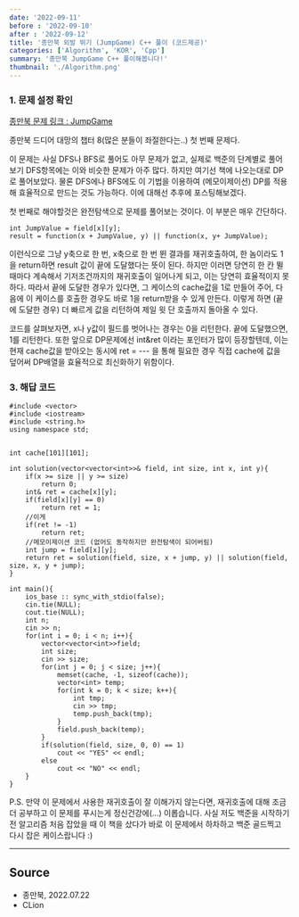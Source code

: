 ```yaml
---
date: '2022-09-11'
before : '2022-09-10'
after : '2022-09-12'
title: '종만북 외발 뛰기 (JumpGame) C++ 풀이 (코드제공)'
categories: ['Algorithm', 'KOR', 'Cpp']
summary: '종만북 JumpGame C++ 풀이해봅니다!'
thumbnail: './Algorithm.png'
---
```


### 1. 문제 설정 확인

[종만북 문제 링크 : JumpGame](<https://algospot.com/judge/problem/read/JUMPGAME>)


종만북 드디어 대망의 챕터 8(많은 분들이 좌절한다는..) 첫 번째 문제다.


이 문제는 사실 DFS나 BFS로 풀어도 아무 문제가 없고, 실제로 백준의 단계별로 풀어보기 DFS항목에는 이와 비슷한 문제가 아주 많다. 하지만 여기선 책에 나오는대로 DP로 풀어보았다. 물론 DFS에나 BFS에도 이 기법을 이용하여 (메모이제이션) DP를 적용해 효율적으로 만드는 것도 가능하다. 이에 대해선 추후에 포스팅해보겠다.


첫 번째로 해야할것은 완전탐색으로 문제를 풀어보는 것이다. 이 부분은 매우 간단하다.

```
int JumpValue = field[x][y];
result = function(x + JumpValue, y) || function(x, y+ JumpValue);
```

이런식으로 그냥 y축으로 한 번, x축으로 한 번 뛴 결과를 재귀호출하여, 한 놈이라도 1을 return하면 result 값이 끝에 도달했다는 뜻이 된다. 하지만 이러면 당연히 한 칸 뛸때마다 계속해서 기저조건까지의 재귀호출이 일어나게 되고, 이는 당연히 효율적이지 못하다. 따라서 끝에 도달한 경우가 있다면, 그 케이스의 cache값을 1로 만들어 주어, 다음에 이 케이스를 호출한 경우도 바로 1을 return받을 수 있게 만든다. 이렇게 하면 (끝에 도달한 경우) 더 빠르게 값을 리턴하여 제일 윗 단 호출까지 돌아올 수 있다.

 
코드를 살펴보자면, x나 y값이 필드를 벗어나는 경우는 0을 리턴한다. 끝에 도달했으면, 1를 리턴한다. 또한 앞으로 DP문제에선 int&ret 이라는 포인터가 많이 등장할텐데, 이는 현재 cache값을 받아오는 동시에 ret = --- 을 통해 필요한 경우 직접 cache에 값을 덮어써 DP배열을 효율적으로 최신화하기 위함이다.

### 3. 해답 코드

```
#include <vector>
#include <iostream>
#include <string.h>
using namespace std;


int cache[101][101];

int solution(vector<vector<int>>& field, int size, int x, int y){
    if(x >= size || y >= size)
        return 0;
    int& ret = cache[x][y];
    if(field[x][y] == 0)
        return ret = 1;
    //이게
    if(ret != -1)
        return ret;
    //메모이제이션 코드 (없어도 동작하지만 완전탐색이 되어버림)
    int jump = field[x][y];
    return ret = solution(field, size, x + jump, y) || solution(field, size, x, y + jump);
}

int main(){
    ios_base :: sync_with_stdio(false);
    cin.tie(NULL);
    cout.tie(NULL);
    int n;
    cin >> n;
    for(int i = 0; i < n; i++){
        vector<vector<int>>field;
        int size;
        cin >> size;
        for(int j = 0; j < size; j++){
            memset(cache, -1, sizeof(cache));
            vector<int> temp;
            for(int k = 0; k < size; k++){
                int tmp;
                cin >> tmp;
                temp.push_back(tmp);
            }
            field.push_back(temp);
        }
        if(solution(field, size, 0, 0) == 1)
            cout << "YES" << endl;
        else
            cout << "NO" << endl;
    }
}

```
P.S. 만약 이 문제에서 사용한 재귀호출이 잘 이해가지 않는다면, 재귀호출에 대해 조금 더 공부하고 이 문제를 푸시는게 정신건강에(...) 이롭습니다. 사실 저도 백준을 시작하기 전 알고리즘 처음 잡았을 때 이 책을 샀다가 바로 이 문제에서 하차하고 백준 골드찍고 다시 잡은 케이스랍니다 :)

---

## Source

- 종만북, 2022.07.22
- CLion